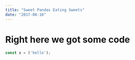 ```yaml
---
title: "Sweet Pandas Eating Sweets"
date: "2017-08-10"
---
```


# Right here we got some code

```javascript
const x = ('hello');
```